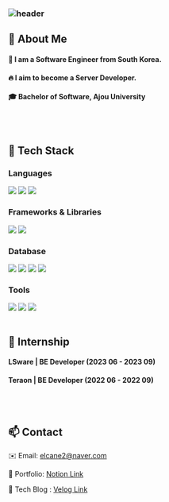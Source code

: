 <div>
  
  <!--Header-->
 ### ![header](https://capsule-render.vercel.app/api?type=waving&color=gradient&height=300&section=header&text=Good%20to%20see%20you%20%F0%9F%A4%97)
  
</div>

<div>
  <!--Body-->
  
  ## 👀 About Me
  #### :raising_hand: I am a Software Engineer from South Korea.<br/>
  #### :fire: I aim to become a Server Developer.<br/>
  #### :mortar_board: Bachelor of Software, Ajou University
  <br/>
  <br/>
  
  ## 🧱 Tech Stack
  ### Languages  
  <img src="https://img.shields.io/badge/C-A8B9CC?style=flat-square&logo=c&logoColor=white"/>
  <img src="https://img.shields.io/badge/C++-00599C?style=flat-square&logo=cplusplus&logoColor=white"/>
  <img src="https://img.shields.io/badge/Python-3776AB?style=flat-square&logo=Python&logoColor=white"/>

  ### Frameworks & Libraries   
  <img src="https://img.shields.io/badge/Flask-000000?style=flat-square&logo=Flask&logoColor=white"/>
  <img src="https://img.shields.io/badge/Qt-41CD52?style=flat-square&logo=qt&logoColor=white"/>

  ### Database      
  <img src="https://img.shields.io/badge/MySQL-4479A1?style=flat-square&logo=MySQL&logoColor=white"/>
  <img src="https://img.shields.io/badge/PostgreSQL-4169E1?style=flat-square&logo=postgresql&logoColor=white"/>
  <img src="https://img.shields.io/badge/MongoDB-47A248?style=flat-square&logo=MongoDB&logoColor=white"/>
  <img src="https://img.shields.io/badge/sqlite-003B57?style=flat-square&logo=sqlite&logoColor=white"/>

  ### Tools  
  <img src="https://img.shields.io/badge/Git-F05032?style=flat-square&logo=git&logoColor=white"/>
  <img src="https://img.shields.io/badge/Slack-4A154B?style=flat-square&logo=Slack&logoColor=white"/>
  <img src="https://img.shields.io/badge/VSCode-007ACC?style=flat-square&logo=visual-studio-code&logoColor=white"/>  
  <br/>
  <br/>
  
  ## 🏢 Internship

  #### LSware | BE Developer (2023 06 - 2023 09)
  
  #### Teraon | BE Developer (2022 06 - 2022 09)

  <br/>
  <br/>
  
  ## 📫 Contact
  ✉️ Email: elcane2@naver.com  
  
  📝 Portfolio: [Notion Link](https://rightful-sardine-264.notion.site/Portpolio_Soo-17a99ecbdd6880adaad2f4f89487d87e?pvs=4)
  
  🥔 Tech Blog : [Velog Link](https://velog.io/@elcane2/series)

  <br/>
  <br/>

</div>

